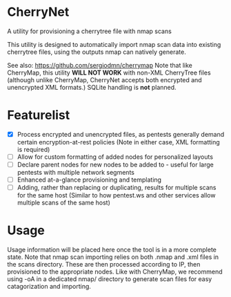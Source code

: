 # CherryNet
A utility for provisioning a cherrytree file with nmap scans

This utility is designed to automatically import nmap scan data into existing cherrytree files, using the outputs nmap can natively generate. 

See also: https://github.com/sergiodmn/cherrymap
Note that like CherryMap, this utility **WILL NOT WORK** with non-XML CherryTree files (although unlike CherryMap, CherryNet accepts both encrypted and unencrypted XML formats.) SQLite handling is **not** planned.  

# Featurelist
- [X] Process encrypted and unencrypted files, as pentests generally demand certain encryption-at-rest policies (Note in either case, XML formatting is required)
- [ ] Allow for custom formatting of added nodes for personalized layouts
- [ ] Declare parent nodes for new nodes to be added to - useful for large pentests with multiple network segments
- [ ] Enhanced at-a-glance provisioning and templating
- [ ] Adding, rather than replacing or duplicating, results for multiple scans for the same host (Similar to how pentest.ws and other services allow multiple scans of the same host)

# Usage
Usage information will be placed here once the tool is in a more complete state. 
Note that nmap scan importing relies on both .nmap and .xml files in the scans directory. These are then processed according to IP, then provisioned to the appropriate nodes. Like with CherryMap, we recommend using -oA in a dedicated nmap/ directory to generate scan files for easy catagorization and importing. 
